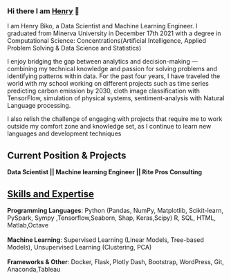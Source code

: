 ### Hi there I am [Henry](https://www.linkedin.com/in/henrybiko/) 👋

I am Henry Biko, a Data Scientist and Machine Learning Engineer. I graduated from Minerva University in December  17th 2021 with a degree in Computational Science: Concentrations(Artificial Intelligence, Applied Problem Solving & Data Science and Statistics)

I enjoy bridging the gap between analytics and decision-making — combining my technical knowledge and passion for solving problems and identifying patterns within data. For the past four years, I have traveled the world with my school working on different projects such as time series predicting carbon emission by 2030, cloth image classification with TensorFlow, simulation of physical systems, sentiment-analysis with Natural Language processing. 

I also relish the challenge of engaging with projects that require me to work outside my comfort zone and knowledge set, as I continue to learn new languages and development techniques

## Current Position & Projects
**Data Scientist || Machine learning Engineer || Rite Pros Consulting**         

## [Skills and Expertise](https://github.com/HenryBiko?tab=repositories)
**Programming Languages**: Python (Pandas, NumPy, Matplotlib, Scikit-learn, PySpark, Sympy ,Tensorflow,Seaborn, Shap, Keras,Scipy) R, SQL, HTML, Matlab,Octave
<br><br>
**Machine Learning**: Supervised Learning (Linear Models, Tree-based Models), Unsupervised Learning (Clustering, PCA)
<br><br>
**Frameworks & Other**: Docker, Flask, Plotly Dash, Bootstrap, WordPress, Git, Anaconda,Tableau


